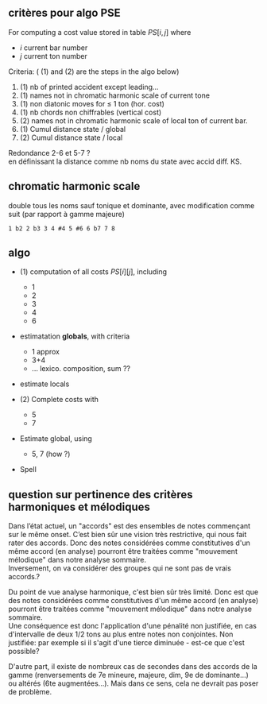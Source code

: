 
## critères pour algo PSE

For computing a cost value stored in table $PS[i, j]$ where
- $i$ current bar number
- $j$ current ton number

Criteria: ( (1) and (2) are the steps in the algo below)

1. (1) nb of printed accident except leading…
2. (1) names not in chromatic harmonic scale of current tone
3. (1) non diatonic moves for ≤ 1 ton (hor. cost)
4. (1) nb chords non chiffrables (vertical cost)
5. (2) names not in chromatic harmonic scale of local ton of current bar.
6. (1) Cumul distance state / global
7. (2) Cumul distance state / local

Redondance 2-6 et 5-7 ?  
en définissant la distance comme nb noms du state avec accid diff. KS.


## chromatic harmonic scale
double tous les noms sauf tonique et dominante, 
avec modification comme suit (par rapport à gamme majeure)

```
1 b2 2 b3 3 4 #4 5 #6 6 b7 7 8
```


## algo

-  (1) computation of all costs $PS[i][j]$, including
   - 1
   - 2
   - 3
   - 4
   - 6

- estimatation **globals**, with criteria
  - 1 approx
  - 3+4
  - ...
  lexico. composition, sum ??

- estimate locals

- (2) Complete costs  with
  - 5
  - 7

- Estimate global, using  
  - 5, 7 (how ?)

- Spell



## question sur pertinence des critères harmoniques et mélodiques
Dans l’état actuel,  un "accords" est des ensembles de notes commençant sur le même onset. C’est bien sûr une vision très restrictive, qui nous fait rater des accords. Donc des notes considérées comme constitutives d'un même accord (en analyse) pourront être traitées comme "mouvement mélodique" dans notre analyse sommaire.  
Inversement, on va considérer des groupes qui ne sont pas de vrais accords.?

Du point de vue analyse harmonique, c'est bien sûr très limité.
Donc est que des notes considérées comme constitutives d'un même accord (en analyse) pourront être traitées comme "mouvement mélodique" dans notre analyse sommaire.  
Une conséquence est donc l'application d'une pénalité non justifiée, en cas d'intervalle de deux 1/2 tons au plus entre notes non conjointes. Non justifiée: par exemple si il s'agit d'une tierce diminuée - est-ce que c'est possible?

D'autre part, il existe de nombreux cas de secondes dans des accords de la gamme (renversements de 7e mineure, majeure, dim, 9e de dominante...) ou altérés (6te augmentées...). Mais dans ce sens, cela ne devrait pas poser de problème.